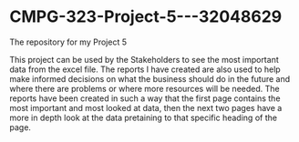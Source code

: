 # CMPG-323-Project-5---32048629
The repository for my Project 5

This project can be used by the Stakeholders to see the most important data from the excel file. The reports I have created are also used to help make informed decisions on what the business should do in the future and where there are problems or where more resources will be needed. The reports have been created in such a way that the first page contains the most important and most looked at data, then the next two pages have a more in depth look at the data pretaining to that specific heading of the page.

